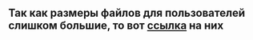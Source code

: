 ## Так как размеры файлов для пользователей слишком большие, то вот [ссылка](https://drive.google.com/drive/u/0/folders/1RpO2N5oEJFvupm0qkCHVJQKBLQdji2du) на них
